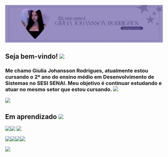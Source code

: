 ![Header](./Header.gif)
## Seja bem-vindo! <img src = "https://pixeloving.neocities.org/emoticons/sparkles/tumblr_inline_qicks5qRqQ1xq96li_500.gif" widht = 20px/>
### Me chamo Giulia Johansson Rodrigues, atualmente estou cursando o 2º ano do ensino médio em Desenvolvimento de Sistemas no SESI SENAI. Meu objetivo é continuar estudando e atuar no mesmo setor que estou cursando. <img src = "https://pixels.crd.co/assets/images/gallery01/206258c7.gif?v=9b219e01" widht = 20px/>

<img src = "https://gifcity.carrd.co/assets/images/gallery45/866d4256.gif?v=d7271437" widht = 20px/>

## Em aprendizado <img src = "https://pixeloving.neocities.org/fandom/nintendo/e8a83ce4.png" widht = 15px/>
<img src = "https://www.vectorlogo.zone/logos/github/github-icon.svg" widht = 50px/><img src = "https://www.vectorlogo.zone/logos/visualstudio_code/visualstudio_code-icon.svg" widht = 50px/> <img src = "https://www.vectorlogo.zone/logos/javascript/javascript-icon.svg" widht = 50px/>

<img src = "https://www.vectorlogo.zone/logos/figma/figma-icon.svg" widht = 50px/><img src = "https://www.vectorlogo.zone/logos/postgresql/postgresql-icon.svg" widht = 50px/><img src = "https://www.vectorlogo.zone/logos/sqlite/sqlite-icon.svg" widht = 50px/><img src = "https://www.vectorlogo.zone/logos/canva/canva-icon.svg" widht = 50px/>

[![](https://visitcount.itsvg.in/api?id=giuliajohansson&icon=0&color=5)](https://visitcount.itsvg.in)